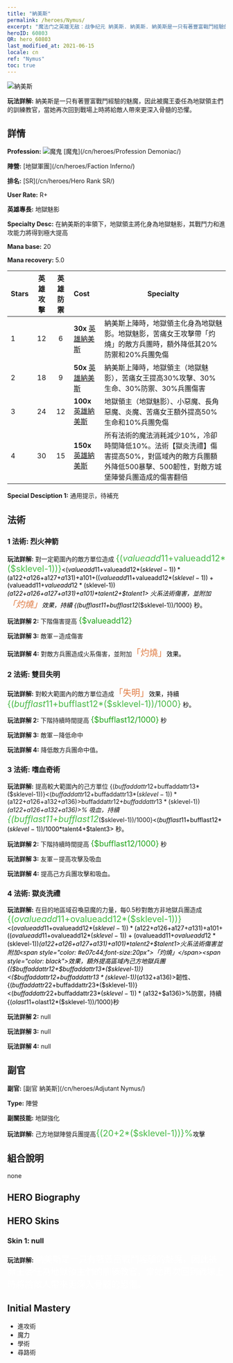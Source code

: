 ```yaml
---
title: "納美斯"
permalink: /heroes/Nymus/
excerpt: "魔法门之英雄无敌：战争纪元 納美斯. 納美斯. 納美斯是一只有著豐富戰鬥經驗的魅魔，因此被魔王委任為地獄領主們的訓練教官，當她再次回到戰場上時將給敵人帶來更深入骨髓的恐懼。"
heroID: 60803
QR: hero_60803
last_modified_at: 2021-06-15
locale: cn
ref: "Nymus"
toc: true
---
```

  ![納美斯](/images/h/h_Nymus.jpg)

 **玩法詳解:** 納美斯是一只有著豐富戰鬥經驗的魅魔，因此被魔王委任為地獄領主們的訓練教官，當她再次回到戰場上時將給敵人帶來更深入骨髓的恐懼。
## 詳情
 **Profession:** ![魔鬼](/images/h/h_prof_9.png)  [魔鬼](/cn/heroes/Profession Demoniac/)

 **陣營:** [地獄軍團](/cn/heroes/Faction Inferno/)

 **排名:** [SR](/cn/heroes/Hero Rank SR/)

 **User Rate:** R+

 **英雄專長:** 地獄魅影

 **Specialty Desc:** 在納美斯的率領下，地獄領主將化身為地獄魅影，其戰鬥力和進攻能力將得到極大提高

 **Mana base:** 20

 **Mana recovery:** 5.0


  | Stars | 英雄攻擊 | 英雄防禦 | Cost |     Specialty     |
  |---------|:---------------:|:---------------:|:--|--------------------|
  |    1    | 12 | 6 | **30x** [英雄納美斯](/cn/Items/her_2131/) | 納美斯上陣時，地獄領主化身為地獄魅影。地獄魅影，苦痛女王攻擊帶「灼燒」的敵方兵團時，額外降低其20%防禦和20%兵團免傷 |
  |    2    | 18 | 9 | **50x** [英雄納美斯](/cn/Items/her_2131/) | 納美斯上陣時，地獄領主（地獄魅影），苦痛女王提高30%攻擊、30%生命、30%防禦、30%兵團傷害 |
  |    3    | 24 | 12 | **100x** [英雄納美斯](/cn/Items/her_2131/) | 地獄領主（地獄魅影）、小惡魔、長角惡魔、炎魔、苦痛女王額外提高50%生命和10%兵團免傷 |
  |    4    | 30 | 15 | **150x** [英雄納美斯](/cn/Items/her_2131/) | 所有法術的魔法消耗減少10%，冷卻時間降低10%。法術【獄炎洗禮】傷害提高50%，對區域內的敵方兵團額外降低500暴擊、500韌性，對敵方城堡陣營兵團造成的傷害翻倍 |

 **Special Desciption 1:** 通用提示，待補充

## 法術
### 1 法術: 烈火神箭
 **玩法詳解:** 對一定範圍內的敵方單位造成 <span style="color: #48b946;font-size:20px">{($valueadd11+$valueadd12*($sklevel-1))}</span><span style="color: black"><($valueadd11+$valueadd12*($sklevel-1))*($a122+$a126+$a127+$a131)+$a101+(($valueadd11+$valueadd12*($sklevel-1))+($valueadd11+$valueadd12*($sklevel-1))*($a122+$a126+$a127+$a131)+$a101)*$talent2+$talent1> 火系法術傷害，並附加<span style="color: #e07c44;font-size:20px">「灼燒」</span><span style="color: black">效果，持續 {($bufflast11+$bufflast12*($sklevel-1))/1000} 秒。

 **玩法詳解 2:** 下階傷害提高 <span style="color: #1ca216;font-size:18px">{$valueadd12}</span><span style="color: black">

 **玩法詳解 3:** 敵軍－造成傷害

 **玩法詳解 4:** 對敵方兵團造成火系傷害，並附加<span style="color: #e07c44;font-size:20px">「灼燒」</span><span style="color: black">效果。

### 2 法術: 雙目失明
 **玩法詳解:** 對較大範圍內的敵方單位造成<span style="color: #e07c44;font-size:20px">「失明」</span><span style="color: black">效果，持續 <span style="color: #48b946;font-size:20px">{($bufflast11+$bufflast12*($sklevel-1))/1000}</span><span style="color: black"> 秒。

 **玩法詳解 2:** 下階持續時間提高 <span style="color: #1ca216;font-size:18px">{$bufflast12/1000}</span><span style="color: black"> 秒

 **玩法詳解 3:** 敵軍－降低命中

 **玩法詳解 4:** 降低敵方兵團命中值。

### 3 法術: 嗜血奇術
 **玩法詳解:** 提高較大範圍內的己方單位 {($buffaddattr12+$buffaddattr13*($sklevel-1))}<($buffaddattr12+$buffaddattr13*($sklevel-1))*($a122+$a126+$a132+$a136)>% 攻擊和 {($buffaddattr22+$buffaddattr23*($sklevel-1))}<($buffaddattr12+$buffaddattr13*($sklevel-1))*($a122+$a126+$a132+$a136)>% 吸血，持續 <span style="color: #48b946;font-size:20px">{($bufflast11+$bufflast12*($sklevel-1))/1000}</span><span style="color: black"><($bufflast11+$bufflast12*($sklevel-1))/1000*$talent4+$talent3> 秒。

 **玩法詳解 2:** 下階持續時間提高 <span style="color: #1ca216;font-size:18px">{$bufflast12/1000}</span><span style="color: black"> 秒

 **玩法詳解 3:** 友軍－提高攻擊及吸血

 **玩法詳解 4:** 提高己方兵團攻擊和吸血。

### 4 法術: 獄炎洗禮
 **玩法詳解:** 在目的地區域召喚惡魔的力量，每0.5秒對敵方非地獄兵團造成<span style="color: #48b946;font-size:20px">{($ovalueadd11+$ovalueadd12*($sklevel-1))}</span><span style="color: black"><($ovalueadd11+$ovalueadd12*($sklevel-1))*($a122+$a126+$a127+$a131)+$a101+(($ovalueadd11+$ovalueadd12*($sklevel-1))+($ovalueadd11+$ovalueadd12*($sklevel-1))*($a122+$a126+$a127+$a131)+$a101)*$talent2+$talent1>火系法術傷害並附加<span style="color: #e07c44;font-size:20px">「灼燒」</span><span style="color: black">效果，額外提高區域內己方地獄兵團{($buffaddattr12+$buffaddattr13*($sklevel-1))}<($buffaddattr12+$buffaddattr13*($sklevel-1))*($a132+$a136)>韌性、{($buffaddattr22+$buffaddattr23*($sklevel-1))}<($buffaddattr22+$buffaddattr23*($sklevel-1))*($a132+$a136)>%防禦，持續{($olast11+$olast12*($sklevel-1))/1000}秒

 **玩法詳解 2:** null

 **玩法詳解 3:** null

 **玩法詳解 4:** null


## 副官

 **副官:**  [副官 納美斯](/cn/heroes/Adjutant Nymus/) 

 **Type:**  陣營 

 **副關技能:**  地獄強化 

 **玩法詳解:** 己方地獄陣營兵團提高<span style="color: #48b946;font-size:20px">{(20+2*($sklevel-1))}%</span><span style="color: black">攻擊

## 組合說明

  none
## HERO Biography

## HERO Skins
### Skin 1: **null**

 **玩法詳解:** <span style="color: #ffffff;font-size:20px">納美斯是一只有著豐富戰鬥經驗的魅魔，因此被魔王委任為地獄領主們的訓練教官，當她再次回到戰場上時將給敵人帶來更深入骨髓的恐懼。</span>



## Initial Mastery
   - 進攻術
   - 魔力
   - 學術
   - 尋路術
